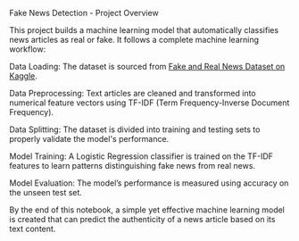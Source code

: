 Fake News Detection - Project Overview


This project builds a machine learning model that automatically classifies news articles as real or fake. It follows a complete machine learning workflow:

Data Loading: The dataset is sourced from [Fake and Real News Dataset on Kaggle](https://www.kaggle.com/datasets/clmentbisaillon/fake-and-real-news-dataset).

Data Preprocessing: Text articles are cleaned and transformed into numerical feature vectors using TF-IDF (Term Frequency-Inverse Document Frequency).

Data Splitting: The dataset is divided into training and testing sets to properly validate the model's performance.

Model Training: A Logistic Regression classifier is trained on the TF-IDF features to learn patterns distinguishing fake news from real news.

Model Evaluation: The model’s performance is measured using accuracy on the unseen test set.

By the end of this notebook, a simple yet effective machine learning model is created that can predict the authenticity of a news article based on its text content.
